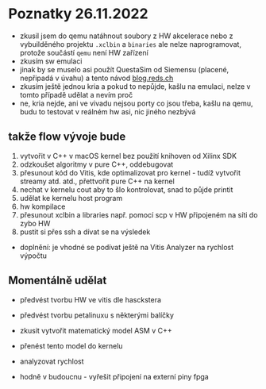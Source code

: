 # Poznatky 26.11.2022

- zkusil jsem do qemu natáhnout soubory z HW akcelerace nebo z vybuilděného projektu `.xclbin` a `binaries` ale nelze naprogramovat, protože součástí `qemu` není HW zařízení
- zkusím sw emulaci
- jinak by se muselo asi použít QuestaSim od Siemensu (placené, nepřipadá v úvahu) a tento návod [blog.reds.ch](https://blog.reds.ch/?p=1180)
- zkusím ještě jednou kria a pokud to nepůjde, kašlu na emulaci, nelze v tomto případě udělat a nevím proč
- ne, kria nejde, ani ve vivadu nejsou porty co jsou třeba, kašlu na qemu, budu to testovat v reálném hw asi, nic jiného nezbývá

## takže flow vývoje bude

1. vytvořit v C++ v macOS kernel bez použití knihoven od Xilinx SDK
2. odzkoušet algoritmy v pure C++, oddebugovat
3. přesunout kód do Vitis, kde optimalizovat pro kernel - tudíž vytvořit streamy atd. atd., přettvořit pure C++ na kernel
4. nechat v kernelu cout aby to šlo kontrolovat, snad to půjde printit
5. udělat ke kernelu host program
6. hw kompilace
7. přesunout xclbin a libraries např. pomocí scp v HW připojeném na síti do zybo HW
8. pustit si přes ssh a dívat se na výsledek

- doplnění: je vhodné se podívat ještě na Vitis Analyzer na rychlost výpočtu

## Momentálně udělat

- předvést tvorbu HW ve vitis dle hasckstera
- předvést tvorbu petalinuxu s některými balíčky
- zkusit vytvořit matematický model ASM v C++
- přenést tento model do kernelu
- analyzovat rychlost

- hodně v budoucnu - vyřešit připojení na externí piny fpga
